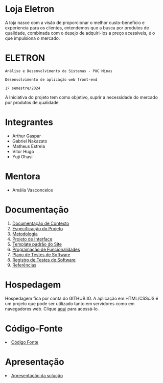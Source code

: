 # Loja Eletron
A loja nasce com a visão de proporcionar o melhor custo-beneficio e experiencia para os clientes, entendemos que a busca por produtos de qualidade, combinada com o desejo de adquiri-los a preço acessiveis, é o que impulsiona o mercado.

# ELETRON

`Análise e Desenvolvimento de Sistemas - PUC Minas`

`Desenvolvimento de aplicação web front-end`

`1º semestre/2024`

A Iniciativa do projeto tem como objetivo, suprir a  necessidade do mercado por produtos de qualidade

# Integrantes

* Arthur Gaspar
* Gabriel Nakazato
* Matheus Estrela
* Vitor Hugo
* Yuji Ohasi

# Mentora

* Amália Vasconcelos

# Documentação

<ol>
<li><a href="/DOCUMENTACAO/01.Documentação de Contexto.md"> Documentação de Contexto</a></li>
<li><a href="/DOCUMENTACAO/02.Especificação do Projeto.md"> Especificação do Projeto</a></li>
<li><a href="/DOCUMENTACAO/03.Metodologia.md"> Metodologia</a></li>
<li><a href="/DOCUMENTACAO/04.Projeto de Interface.md"> Projeto de Interface</a></li>
<li><a href="/DOCUMENTACAO/05.Template Padrāo.md"> Template padrão do Site</a></li>
<li><a href="/DOCUMENTACAO/06.Programaçāo de Funcionalidades.md"> Programação de Funcionalidades</a></li>
<li><a href="/DOCUMENTACAO/07.Plano de Testes.md"> Plano de Testes de Software</a></li>
<li><a href="/DOCUMENTACAO/08.Registro de Teste de Softwares.md"> Registro de Testes de Software</a></li>
<li><a href="/DOCUMENTACAO/09.Referências.md"> Referências</a></li>
</ol>


# Hospedagem

Hospedagem fica por conta do GITHUB.IO.
A aplicação em HTML/CSS/JS é um projeto que pode ser utilizado tanto em servidores como em navegadores web. Clique <a href="https://icei-puc-minas-pmv-ads.github.io/pmv-ads-2022-1-e1-proj-web-t3-vida-de-estudante/src/paginaHome/index.html">aqui</a> para acessá-lo. 

# Código-Fonte

<li><a href="/CODIGO_FONTE//README.md"> Código Fonte</a></li>

# Apresentação

<li><a href="apresentacao/README.md"> Apresentação da solução</a></li>
